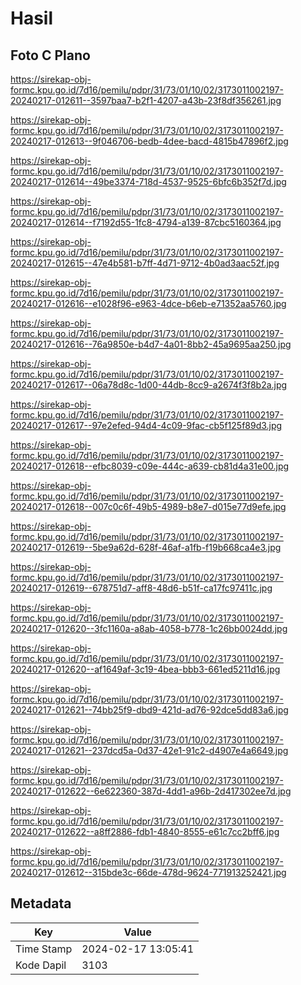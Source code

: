 # Hasil

## Foto C Plano

https://sirekap-obj-formc.kpu.go.id/7d16/pemilu/pdpr/31/73/01/10/02/3173011002197-20240217-012611--3597baa7-b2f1-4207-a43b-23f8df356261.jpg

https://sirekap-obj-formc.kpu.go.id/7d16/pemilu/pdpr/31/73/01/10/02/3173011002197-20240217-012613--9f046706-bedb-4dee-bacd-4815b47896f2.jpg

https://sirekap-obj-formc.kpu.go.id/7d16/pemilu/pdpr/31/73/01/10/02/3173011002197-20240217-012614--49be3374-718d-4537-9525-6bfc6b352f7d.jpg

https://sirekap-obj-formc.kpu.go.id/7d16/pemilu/pdpr/31/73/01/10/02/3173011002197-20240217-012614--f7192d55-1fc8-4794-a139-87cbc5160364.jpg

https://sirekap-obj-formc.kpu.go.id/7d16/pemilu/pdpr/31/73/01/10/02/3173011002197-20240217-012615--47e4b581-b7ff-4d71-9712-4b0ad3aac52f.jpg

https://sirekap-obj-formc.kpu.go.id/7d16/pemilu/pdpr/31/73/01/10/02/3173011002197-20240217-012616--e1028f96-e963-4dce-b6eb-e71352aa5760.jpg

https://sirekap-obj-formc.kpu.go.id/7d16/pemilu/pdpr/31/73/01/10/02/3173011002197-20240217-012616--76a9850e-b4d7-4a01-8bb2-45a9695aa250.jpg

https://sirekap-obj-formc.kpu.go.id/7d16/pemilu/pdpr/31/73/01/10/02/3173011002197-20240217-012617--06a78d8c-1d00-44db-8cc9-a2674f3f8b2a.jpg

https://sirekap-obj-formc.kpu.go.id/7d16/pemilu/pdpr/31/73/01/10/02/3173011002197-20240217-012617--97e2efed-94d4-4c09-9fac-cb5f125f89d3.jpg

https://sirekap-obj-formc.kpu.go.id/7d16/pemilu/pdpr/31/73/01/10/02/3173011002197-20240217-012618--efbc8039-c09e-444c-a639-cb81d4a31e00.jpg

https://sirekap-obj-formc.kpu.go.id/7d16/pemilu/pdpr/31/73/01/10/02/3173011002197-20240217-012618--007c0c6f-49b5-4989-b8e7-d015e77d9efe.jpg

https://sirekap-obj-formc.kpu.go.id/7d16/pemilu/pdpr/31/73/01/10/02/3173011002197-20240217-012619--5be9a62d-628f-46af-a1fb-f19b668ca4e3.jpg

https://sirekap-obj-formc.kpu.go.id/7d16/pemilu/pdpr/31/73/01/10/02/3173011002197-20240217-012619--678751d7-aff8-48d6-b51f-ca17fc97411c.jpg

https://sirekap-obj-formc.kpu.go.id/7d16/pemilu/pdpr/31/73/01/10/02/3173011002197-20240217-012620--3fc1160a-a8ab-4058-b778-1c26bb0024dd.jpg

https://sirekap-obj-formc.kpu.go.id/7d16/pemilu/pdpr/31/73/01/10/02/3173011002197-20240217-012620--af1649af-3c19-4bea-bbb3-661ed5211d16.jpg

https://sirekap-obj-formc.kpu.go.id/7d16/pemilu/pdpr/31/73/01/10/02/3173011002197-20240217-012621--74bb25f9-dbd9-421d-ad76-92dce5dd83a6.jpg

https://sirekap-obj-formc.kpu.go.id/7d16/pemilu/pdpr/31/73/01/10/02/3173011002197-20240217-012621--237dcd5a-0d37-42e1-91c2-d4907e4a6649.jpg

https://sirekap-obj-formc.kpu.go.id/7d16/pemilu/pdpr/31/73/01/10/02/3173011002197-20240217-012622--6e622360-387d-4dd1-a96b-2d417302ee7d.jpg

https://sirekap-obj-formc.kpu.go.id/7d16/pemilu/pdpr/31/73/01/10/02/3173011002197-20240217-012622--a8ff2886-fdb1-4840-8555-e61c7cc2bff6.jpg

https://sirekap-obj-formc.kpu.go.id/7d16/pemilu/pdpr/31/73/01/10/02/3173011002197-20240217-012612--315bde3c-66de-478d-9624-771913252421.jpg


## Metadata

| Key        | Value               |
| ---------- | ------------------- |
| Time Stamp | 2024-02-17 13:05:41 |
| Kode Dapil | 3103                |



